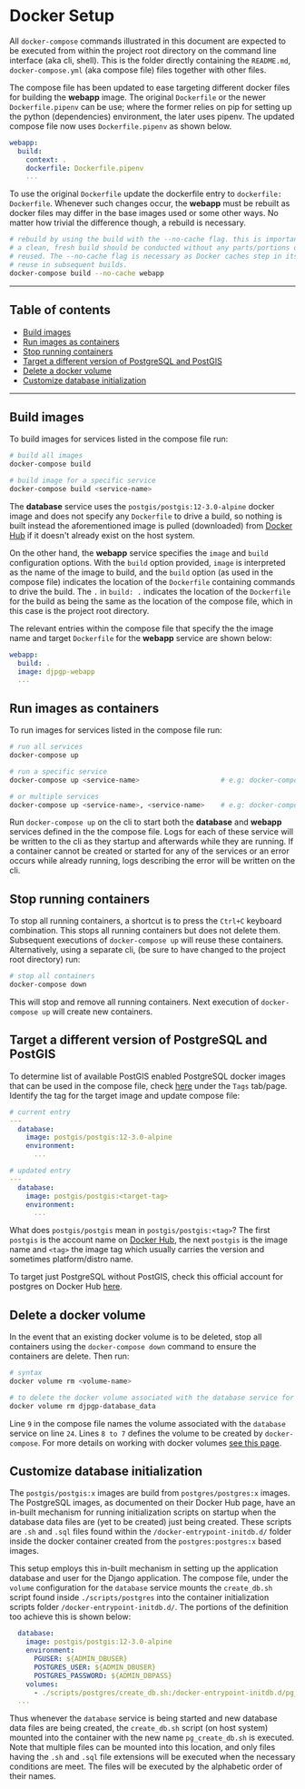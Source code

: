 # Docker Setup

All `docker-compose` commands illustrated in this document are expected to be executed from
within the project root directory on the command line interface (aka cli, shell). This is the
folder directly containing the `README.md`, `docker-compose.yml` (aka compose file) files
together with other files.

The compose file has been updated to ease targeting different docker files for building the
**webapp** image. The original `Dockerfile` or the newer `Dockerfile.pipenv` can be use; where
the former relies on pip for setting up the python (dependencies) environment, the later uses
pipenv. The updated compose file now uses `Dockerfile.pipenv` as shown below.

```yaml
webapp:
  build:
    context: .
    dockerfile: Dockerfile.pipenv
    ...
```

To use the original `Dockerfile` update the dockerfile entry to `dockerfile: Dockerfile`.
Whenever such changes occur, the **webapp** must be rebuilt as docker files may differ in the
base images used or some other ways. No matter how trivial the difference though, a rebuild
is necessary.

```bash
# rebuild by using the build with the --no-cache flag. this is important and indicates that
# a clean, fresh build should be conducted without any parts/portions of previous builds being
# reused. The --no-cache flag is necessary as Docker caches step in its build process for
# reuse in subsequent builds.
docker-compose build --no-cache webapp
```

---

## Table of contents

- [Build images](#build-images)
- [Run images as containers](#run-images-as-containers)
- [Stop running containers](#stop-running-containers)
- [Target a different version of PostgreSQL and PostGIS](#target-a-different-version-of-postgresql-and-postgis)
- [Delete a docker volume](#delete-a-docker-volume)
- [Customize database initialization](#customize-database-initialization)

---

## Build images

To build images for services listed in the compose file run:

```bash
# build all images
docker-compose build

# build image for a specific service
docker-compose build <service-name>
```

The **database** service uses the `postgis/postgis:12-3.0-alpine` docker image and does not specify
any `Dockerfile` to drive a build, so nothing is built instead the aforementioned image is pulled
(downloaded) from [Docker Hub](https://hub.docker.com) if it doesn't already exist on the host system.

On the other hand, the **webapp** service specifies the `image` and `build` configuration options. With
the `build` option provided, `image` is interpreted as the name of the image to build, and the `build`
option (as used in the compose file) indicates the location of the `Dockerfile` containing commands
to drive the build. The `.` in `build: .` indicates the location of the `Dockerfile` for the build as
being the same as the location of the compose file, which in this case is the project root directory.

The relevant entries within the compose file that specify the the image name and target `Dockerfile`
for the **webapp** service are shown below:

```yaml
webapp:
  build: .
  image: djpgp-webapp
  ...
```

## Run images as containers

To run images for services listed in the compose file run:

```bash
# run all services
docker-compose up

# run a specific service
docker-compose up <service-name>                    # e.g: docker-compose up database

# or multiple services
docker-compose up <service-name>, <service-name>    # e.g: docker-compose up database, webapp
```

Run `docker-compose up` on the cli to start both the **database** and **webapp** services defined
in the the compose file. Logs for each of these service will be written to the cli as they startup
and afterwards while they are running. If a container cannot be created or started for any of the
services or an error occurs while already running, logs describing the error will be written on
the cli.

## Stop running containers

To stop all running containers, a shortcut is to press the `Ctrl+C` keyboard combination.
This stops all running containers but does not delete them. Subsequent executions of
`docker-compose up` will reuse these containers. Alternatively, using a separate cli, (be
sure to have changed to the project root directory) run:

```bash
# stop all containers
docker-compose down
```

This will stop and remove all running containers. Next execution of `docker-compose up` will
create new containers.

## Target a different version of PostgreSQL and PostGIS

To determine list of available PostGIS enabled PostgreSQL docker images that can be used in
the compose file, check [here](https://hub.docker.com/r/postgis/postgis) under the `Tags`
tab/page. Identify the tag for the target image and update compose file:

```yaml
# current entry
---
  database:
    image: postgis/postgis:12-3.0-alpine
    environment:
      ...

# updated entry
---
  database:
    image: postgis/postgis:<target-tag>
    environment:
      ...
```

What does `postgis/postgis` mean in `postgis/postgis:<tag>`? The first `postgis` is the account
name on [Docker Hub](https://hub.docker.com), the next `postgis` is the image name and `<tag>`
the image tag which usually carries the version and sometimes platform/distro name.

To target just PostgreSQL without PostGIS, check this official account for postgres on Docker
Hub [here](https://hub.docker.com/_/postgres).

## Delete a docker volume

In the event that an existing docker volume is to be deleted, stop all containers using the
`docker-compose down` command to ensure the containers are delete. Then run:

```bash
# syntax
docker volume rm <volume-name>

# to delete the docker volume associated with the database service for this setup
docker volume rm djpgp-database_data
```

Line `9` in the compose file names the volume associated with the `database` service on line
`24`. Lines `8 to 7` defines the volume to be created by `docker-compose`. For more details
on working with docker volumes [see this page](https://docs.docker.com/storage/volumes/).

## Customize database initialization

The `postgis/postgis:x` images are build from `postgres/postgres:x` images. The PostgreSQL images,
as documented on their Docker Hub page, have an in-built mechanism for running initialization
scripts on startup when the database data files are (yet to be created) just being created. These
scripts are `.sh` and `.sql` files found within the `/docker-entrypoint-initdb.d/` folder inside
the docker container created from the `postgres:postgres:x` based images.

This setup employs this in-built mechanism in setting up the application database and user for the
Django application. The compose file, under the `volume` configuration for the `database` service
mounts the `create_db.sh` script found inside `./scripts/postgres` into the container initialization
scripts folder `/docker-entrypoint-initdb.d/`. The portions of the definition too achieve this is
shown below:

```yaml
  database:
    image: postgis/postgis:12-3.0-alpine
    environment:
      PGUSER: ${ADMIN_DBUSER}
      POSTGRES_USER: ${ADMIN_DBUSER}
      POSTGRES_PASSWORD: ${ADMIN_DBPASS}
    volumes:
      - ./scripts/postgres/create_db.sh:/docker-entrypoint-initdb.d/pg_create_db.sh
  ...
```

Thus whenever the `database` service is being started and new database data files are being created, the
`create_db.sh` script (on host system) mounted into the container with the new name `pg_create_db.sh` is
executed. Note that multiple files can be mounted into this location, and only files having the `.sh`
and `.sql` file extensions will be executed when the necessary conditions are meet. The files will be
executed by the alphabetic order of their names.
